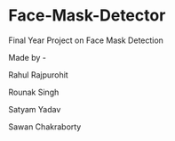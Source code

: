 # Face-Mask-Detector
 Final Year Project on Face Mask Detection

Made by - 

Rahul Rajpurohit

Rounak Singh

Satyam Yadav

Sawan Chakraborty
